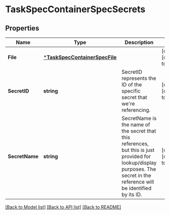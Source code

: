 # TaskSpecContainerSpecSecrets

## Properties
Name | Type | Description | Notes
------------ | ------------- | ------------- | -------------
**File** | [***TaskSpecContainerSpecFile**](TaskSpec_ContainerSpec_File.md) |  | [optional] [default to null]
**SecretID** | **string** | SecretID represents the ID of the specific secret that we&#39;re referencing.  | [optional] [default to null]
**SecretName** | **string** | SecretName is the name of the secret that this references, but this is just provided for lookup/display purposes. The secret in the reference will be identified by its ID.  | [optional] [default to null]

[[Back to Model list]](../README.md#documentation-for-models) [[Back to API list]](../README.md#documentation-for-api-endpoints) [[Back to README]](../README.md)


